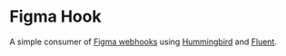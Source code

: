 # Figma Hook

A simple consumer of [Figma webhooks](https://www.figma.com/developers/api) using [Hummingbird](https://github.com/hummingbird-project/hummingbird) and [Fluent](https://github.com/vapor/fluent).